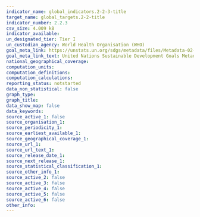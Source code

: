 ```yaml
---
indicator_name: global_indicators.2-2-3-title
target_name: global_targets.2-2-title
indicator_number: 2.2.3
csv_size: 4.009 kB
indicator_available: 
un_designated_tier: Tier I
un_custodian_agency: World Health Organisation (WHO)
goal_meta_link: https://unstats.un.org/sdgs/metadata/files/Metadata-02-02-03.pdf
goal_meta_link_text: United Nations Sustainable Development Goals Metadata (PDF)
national_geographical_coverage: 
computation_units: 
computation_definitions: 
computation_calculations: 
reporting_status: notstarted
data_non_statistical: false
graph_type: 
graph_title: 
data_show_map: false
data_keywords: 
source_active_1: false
source_organisation_1: 
source_periodicity_1: 
source_earliest_available_1: 
source_geographical_coverage_1: 
source_url_1:
source_url_text_1: 
source_release_date_1: 
source_next_release_1: 
source_statistical_classification_1: 
source_other_info_1: 
source_active_2: false
source_active_3: false
source_active_4: false
source_active_5: false
source_active_6: false
other_info: 
---
```

